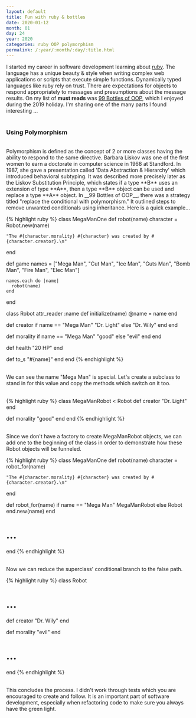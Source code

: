 ```yaml
---
layout: default
title: Fun with ruby & bottles
date: 2020-01-12
month: 01
day: 24
year: 2020
categories: ruby OOP polymorphism
permalink: /:year/:month/:day/:title.html
---
```


I started my career in software development learning about [ruby](https://www.ruby-lang.org/en/).  The language has a unique beauty & style when writing complex web applications or scripts that execute simple functions.  Dynamically typed languages like ruby rely on trust.  There are expectations for objects to respond appropriately to messages and presumptions about the message results.  On my list of **must reads** was [99 Bottles of OOP](https://www.sandimetz.com/99bottles), which I enjoyed during the 2019 holiday.  I'm sharing one of the many parts I found interesting ...
<br/><br/>
### **Using Polymorphism**
<br/>
 Polymorphism is defined as the concept of 2 or more classes having the ability to respond to the same directive.  Barbara Liskov was one of the first women to earn a doctorate in computer science in 1968 at Standford.  In 1987, she gave a presentation called 'Data Abstraction & Hierarchy' which introduced behavioral subtyping.  It was described more precisely later as the Liskov Substitution Principle, which states if a type **B** uses an extension of type **A**, then a type **B** object can be used and replace a type **A** object.  In __99 Bottles of OOP__, there was a strategy titled "replace the conditional with polymorphism."  It outlined steps to remove unwanted conditionals using inheritance.  Here is a quick example...  
<br/>

{% highlight ruby %}
class MegaManOne
  def robot(name)
    character = Robot.new(name)

    "The #{character.morality} #{character} was created by #{character.creator}.\n"
  end

  def game
    names = ["Mega Man", "Cut Man", "Ice Man", "Guts Man", "Bomb Man",
      "Fire Man", "Elec Man"]
    
    names.each do |name|
      robot(name)
    end
end

class Robot
  attr_reader :name
  def initialize(name)
    @name = name
  end

  def creator
    if name == "Mega Man"
      "Dr. Light"
    else
      "Dr. Wily"
    end
  end

  def morality
    if name == "Mega Man"
      "good"
    else
      "evil"
    end
  end

  def health
    "20 HP"
  end

  def to_s
    "#{name}"
  end
end
{% endhighlight %}

<br/>
We can see the name "Mega Man" is special.  Let's create a subclass to stand in for this value and copy the methods which switch on it too.
<br/><br/>

{% highlight ruby %}
class MegaManRobot < Robot
  def creator
    "Dr. Light"
  end

  def morality
    "good"
  end
end
{% endhighlight %}

<br/>
Since we don't have a factory to create MegaManRobot objects, we can add one to the beginning of the class in order to demonstrate how these Robot objects will be funneled.  
<br/>

{% highlight ruby %}
class MegaManOne
  def robot(name)
    character = robot_for(name)

    "The #{character.morality} #{character} was created by #{character.creator}.\n"
  end  
  
  def robot_for(name)
    if name == "Mega Man"
      MegaManRobot
    else
      Robot
    end.new(name)
  end
  # ...
end
{% endhighlight %}

<br/>
Now we can reduce the superclass' conditional branch to the false path.  
<br/>

{% highlight ruby %}
class Robot
  # ...
  def creator
    "Dr. Wily"
  end

  def morality
    "evil"
  end
  # ...
end
{% endhighlight %}

<br/>
This concludes the process.  I didn't work through tests which you are encouraged to create and follow.  It is an important part of software development, especially when refactoring code to make sure you always have the green light.  
